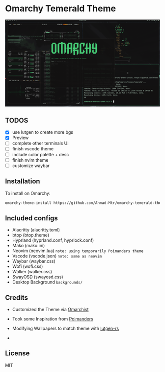 # Omarchy Temerald Theme

![preview.png](preview.png)


## TODOS
- [x] use lutgen to create more bgs
- [x] Preview
- [ ] complete other terminals UI 
- [ ] finish vscode theme
- [ ] include color palette + desc
- [ ] finish nvim theme 
- [ ] customize waybar

## Installation
To install on Omarchy:
```sh
omarchy-theme-install https://github.com/Ahmad-Mtr/omarchy-temerald-theme
```



## Included configs
- Alacritty (alacritty.toml)
- btop (btop.theme)
- Hyprland (hyprland.conf, hyprlock.conf)
- Mako (mako.ini)
- Neovim (neovim.lua) `note: using temporarily Poimanders theme`
- Vscode (vscode.json) `note: same as neovim`
- Waybar (waybar.css)
- Wofi (wofi.css)
- Walker (walker.css)
- SwayOSD (swayosd.css)
- Desktop Background `backgrounds/`


## Credits 
- Customized the Theme via [Omarchist](https://github.com/tahayvr/omarchist)
- Took some Inspiration from [Poimanders](https://github.com/drcmda/poimandres-theme) 
- Modifying Wallpapers to match theme with [lutgen-rs](https://github.com/ozwaldorf/lutgen-rs) 

- 

## License
MIT
